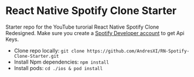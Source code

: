 # React Native Spotify Clone Starter

Starter repo for the YouTube turorial React Native Spotify Clone Redesigned.
Make sure you create a [Spotify Developer account](https://developer.spotify.com/dashboard/) to get Api Keys.

- Clone repo locally: `git clone https://github.com/AndresXI/RN-Spotify-Clone-Starter.git`
- Install Npm dependencies: `npm install`
- Install pods: `cd ./ios & pod install`
